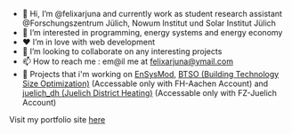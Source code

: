- 👋 Hi, I’m @felixarjuna and currently work as student research assistant @Forschungszentrum Jülich, Nowum Institut und Solar Institut Jülich
- 👀 I’m interested in programming, energy systems and energy economy
- ❤️ I’m in love with web development 
- 💞️ I’m looking to collaborate on any interesting projects 
- 📫 How to reach me : em@il me at felixarjuna@ymail.com
- 👾 Projects that i'm working on [EnSysMod](https://github.com/felixarjuna/EnSysMod_client_side), [BTSO (Building Technology Size Optimization)](https://git.fh-aachen.de/tb5152e/btso) (Accessable only with FH-Aachen Account) and [juelich_dh (Juelich District Heating)](https://gitlab.fz-juelich.de/IEK10/core-projects/BaD/juelich_dh) (Accessable only with FZ-Juelich Account)

Visit my portfolio site [here](felixarjuna.github.io/felixarjuna)

<!---
felixarjuna/felixarjuna is a ✨ special ✨ repository because its `README.md` (this file) appears on your GitHub profile.
You can click the Preview link to take a look at your changes.
--->
